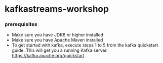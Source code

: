 # kafkastreams-workshop

### prerequisites

* Make sure you have JDK8 or higher installed
* Make sure you have Apache Maven installed
* To get started with kafka, execute steps 1 to 5 from the kafka quickstart guide. This will get you a running Kafka server.
https://kafka.apache.org/quickstart
